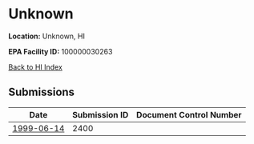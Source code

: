 # Unknown

**Location:** Unknown, HI

**EPA Facility ID:** 100000030263

[Back to HI Index](../../index.md)

## Submissions

| Date | Submission ID | Document Control Number |
|------|--------------|-------------------------|
| [1999-06-14](submissions/2400.md) | 2400 |  |

